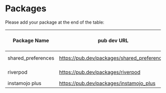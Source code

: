 # Packages

Please add your package at the end of the table:

| Package Name | pub dev URL | Suggested Flutter Gems Category URL for the package (Optional) |
| --- | --- | --- |
| shared_preferences | https://pub.dev/packages/shared_preferences | https://fluttergems.dev/nosql-database/ |
| riverpod | https://pub.dev/packages/riverpod | https://fluttergems.dev/state-management/ |
| instamojo plus | https://pub.dev/packages/instamojo_plus | https://fluttergems.dev/payment/

